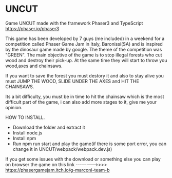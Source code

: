 # UNCUT
Game UNCUT made with the framework Phaser3 and TypeScript https://phaser.io/phaser3

This game has been developed by 7 guys (me included) in a weekend for a competition called Phaser Game Jam in Italy, Baronissi(SA) and is inspired by the dinosaur game made by google.
The theme of the competition was "GREEN".
The main objective of the game is to stop illegal forests who cut wood and destroy their pick-up. At the same time they will start to throw you wood,axes and chainsaws.

If you want to save the forest you must destory it and also to stay alive you must JUMP THE WOOD, SLIDE UNDER THE AXES and HIT THE CHAINSAWS.

Its a bit difficulty, you must be in time to hit the chainsaw which is the most difficult part of the game, i can also add more stages to it, give me your opinion.




HOW TO INSTALL.
- Download the folder and extract it
- Install node.js
- Install npm
- Run npm run start and play the game(if there is some port error, you can change it in UNCUT/webpack/webpack.dev.js)


If you get some issues with the download or something else you can play on browser the game on this link -------->>>> https://phasergamejam.itch.io/g-marconi-team-b
